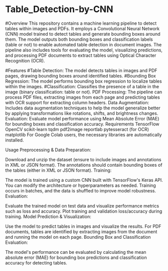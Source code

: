 # Table_Detection-by-CNN

#Overview
This repository contains a machine learning pipeline to detect tables within images and PDFs. It employs a Convolutional Neural Network (CNN) model trained to detect tables and generate bounding boxes around them. The model outputs both bounding boxes and classification labels (table or not) to enable automated table detection in document images. The pipeline also includes tools for evaluating the model, visualizing predictions, and processing PDF documents to extract tables using Optical Character Recognition (OCR).

#Features
#Table Detection: The model detects tables in images and PDF pages, drawing bounding boxes around identified tables.
#Bounding Box Regression: The model performs bounding box regression to localize tables within the images.
#Classification: Classifies the presence of a table in the image (binary classification: table or not).
PDF Processing: The pipeline can process PDF files, extracting images from each page and predicting tables with OCR support for extracting column headers.
Data Augmentation: Includes data augmentation techniques to help the model generalize better by applying transformations like rotations, shifts, and brightness changes.
Evaluation: Evaluate model performance using Mean Absolute Error (MAE) for bounding boxes and classification accuracy.
Requirements
TensorFlow
OpenCV
scikit-learn
tqdm
pdf2image
reportlab
pytesseract (for OCR)
matplotlib
For Google Colab users, the necessary libraries are automatically installed.

Usage
Preprocessing & Data Preparation:

Download and unzip the dataset (ensure to include images and annotations in XML or JSON format).
The annotations should contain bounding boxes of the tables (either in XML or JSON format).
Training:

The model is trained using a custom CNN built with TensorFlow's Keras API. You can modify the architecture or hyperparameters as needed.
Training occurs in batches, and the data is shuffled to improve model robustness.
Evaluation:

Evaluate the trained model on test data and visualize performance metrics such as loss and accuracy.
Plot training and validation loss/accuracy during training.
Model Prediction & Visualization:

Use the model to predict tables in images and visualize the results.
For PDF documents, tables are identified by extracting images from the document and running the model on each page.
Bounding Box and Classification Evaluation:

The model's performance can be evaluated by calculating the mean absolute error (MAE) for bounding box predictions and classification accuracy for detecting tables.
